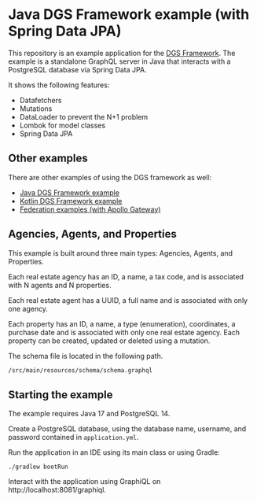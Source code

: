 Java DGS Framework example (with Spring Data JPA)
=====

This repository is an example application for the [DGS Framework](https://netflix.github.io/dgs). 
The example is a standalone GraphQL server in Java that interacts with a PostgreSQL database via Spring Data JPA.

It shows the following features:
* Datafetchers
* Mutations
* DataLoader to prevent the N+1 problem
* Lombok for model classes
* Spring Data JPA

Other examples
---

There are other examples of using the DGS framework as well:
- [Java DGS Framework example](https://github.com/Netflix/dgs-examples-java)
- [Kotlin DGS Framework example](https://github.com/Netflix/dgs-examples-kotlin)
- [Federation examples (with Apollo Gateway)](https://github.com/Netflix/dgs-federation-example)


Agencies, Agents, and Properties
----

This example is built around three main types: Agencies, Agents, and Properties.

Each real estate agency has an ID, a name, a tax code, and is associated with N agents and N properties. 

Each real estate agent has a UUID, a full name and is associated with only one agency. 

Each property has an ID, a name, a type (enumeration), coordinates, a purchase date and is associated with only one real estate agency.
Each property can be created, updated or deleted using a mutation.


The schema file is located in the following path.
```sh
/src/main/resources/schema/schema.graphql
```

Starting the example
----

The example requires Java 17 and PostgreSQL 14.

Create a PostgreSQL database, using the database name, username, and password contained in `application.yml`. 

Run the application in an IDE using its main class or using Gradle: 

```
./gradlew bootRun
```

Interact with the application using GraphiQL on http://localhost:8081/graphiql.

